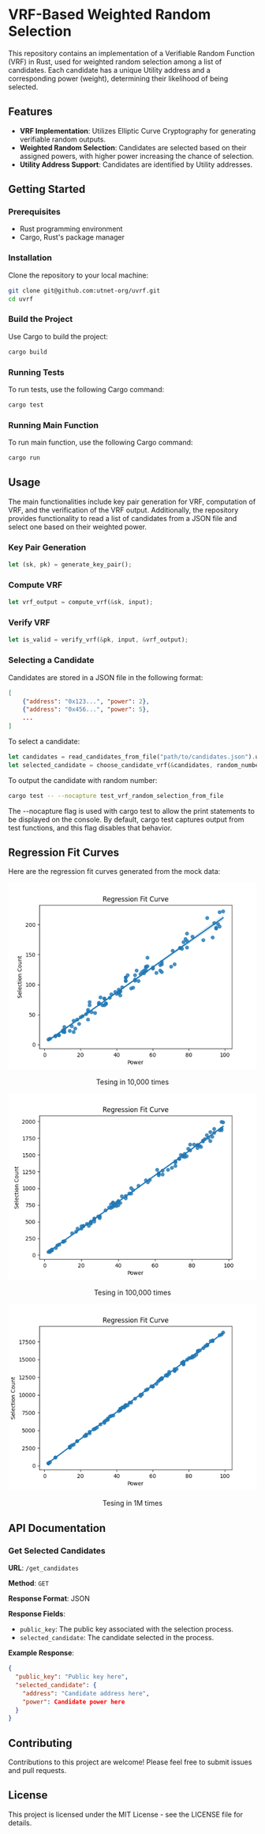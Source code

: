 # VRF-Based Weighted Random Selection

This repository contains an implementation of a Verifiable Random Function (VRF) in Rust, used for weighted random selection among a list of candidates. Each candidate has a unique Utility address and a corresponding power (weight), determining their likelihood of being selected.

## Features

- **VRF Implementation**: Utilizes Elliptic Curve Cryptography for generating verifiable random outputs.
- **Weighted Random Selection**: Candidates are selected based on their assigned powers, with higher power increasing the chance of selection.
- **Utility Address Support**: Candidates are identified by Utility addresses.

## Getting Started

### Prerequisites

- Rust programming environment
- Cargo, Rust's package manager

### Installation

Clone the repository to your local machine:

```bash
git clone git@github.com:utnet-org/uvrf.git
cd uvrf
```

### Build the Project

Use Cargo to build the project:

```bash
cargo build
```


### Running Tests

To run tests, use the following Cargo command:

```bash
cargo test
```

### Running Main Function

To run main function, use the following Cargo command:

```bash
cargo run
```

## Usage

The main functionalities include key pair generation for VRF, computation of VRF, and the verification of the VRF output. Additionally, the repository provides functionality to read a list of candidates from a JSON file and select one based on their weighted power.

### Key Pair Generation

```rust
let (sk, pk) = generate_key_pair();
```
### Compute VRF

```rust
let vrf_output = compute_vrf(&sk, input);
```

### Verify VRF

```rust
let is_valid = verify_vrf(&pk, input, &vrf_output);
```

### Selecting a Candidate

Candidates are stored in a JSON file in the following format:

```json
[
    {"address": "0x123...", "power": 2},
    {"address": "0x456...", "power": 5},
    ...
]
```

To select a candidate:

```rust
let candidates = read_candidates_from_file("path/to/candidates.json").unwrap();
let selected_candidate = choose_candidate_vrf(&candidates, random_number);
```

To output the candidate with random number:
```bash
cargo test -- --nocapture test_vrf_random_selection_from_file
```
The --nocapture flag is used with cargo test to allow the print statements to be displayed on the console. By default, cargo test captures output from test functions, and this flag disables that behavior.

## Regression Fit Curves

Here are the regression fit curves generated from the mock data:

![Regression Fit Curve 1 - Tesing in 10,000 times](./images/uvrf-10_000.png)
<p align="center">Tesing in 10,000 times</p>


![Regression Fit Curve 2 - Tesing in 100,000 times](./images/uvrf-100_000.png)
<p align="center">Tesing in 100,000 times</p>


![Regression Fit Curve 2 - Tesing in 100,000 times](./images/uvrf-1_000_000.png)
<p align="center">Tesing in 1M times</p>


## API Documentation

### Get Selected Candidates

**URL**: `/get_candidates`

**Method**: `GET`

**Response Format**: JSON

**Response Fields**:
- `public_key`: The public key associated with the selection process.
- `selected_candidate`: The candidate selected in the process.

**Example Response**:
```json
{
  "public_key": "Public key here",
  "selected_candidate": {
    "address": "Candidate address here",
    "power": Candidate power here
  }
}
```

## Contributing
Contributions to this project are welcome! Please feel free to submit issues and pull requests.

## License
This project is licensed under the MIT License - see the LICENSE file for details.




